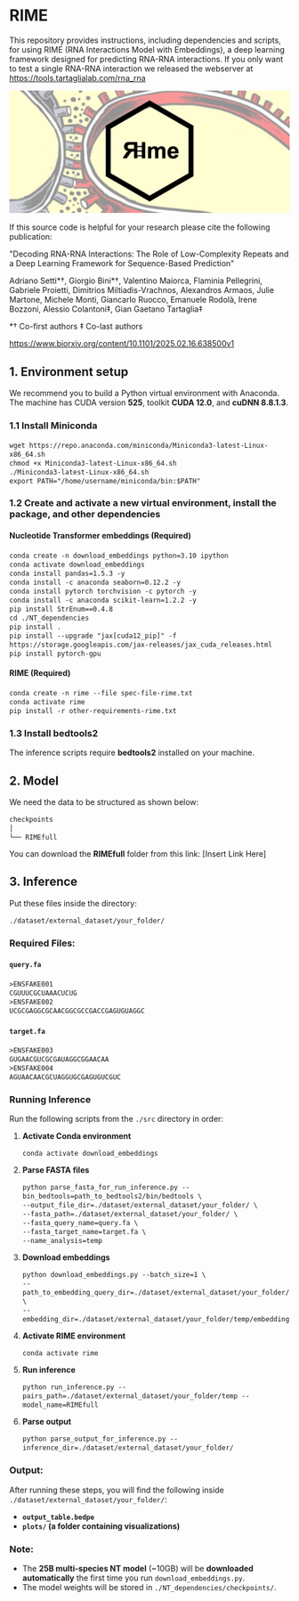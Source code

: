 # RIME
This repository provides instructions, including dependencies and scripts, for using RIME (RNA Interactions Model with Embeddings), a deep learning framework designed for predicting RNA-RNA interactions. If you only want to test a single RNA-RNA interaction we released the webserver at https://tools.tartaglialab.com/rna_rna

<img src="RIMElogo.jpg">

If this source code is helpful for your research please cite the following publication:

"Decoding RNA-RNA Interactions: The Role of Low-Complexity Repeats and a Deep Learning Framework for Sequence-Based Prediction"

Adriano Setti*†, Giorgio Bini*†, Valentino Maiorca, Flaminia Pellegrini, Gabriele Proietti, Dimitrios Miltiadis-Vrachnos, Alexandros Armaos, Julie Martone, Michele Monti, Giancarlo Ruocco, Emanuele Rodolà, Irene Bozzoni, Alessio Colantoni‡, Gian Gaetano Tartaglia‡

*† Co-first authors
‡ Co-last authors

https://www.biorxiv.org/content/10.1101/2025.02.16.638500v1

## 1. Environment setup  
We recommend you to build a Python virtual environment with Anaconda.  
The machine has CUDA version **525**, toolkit **CUDA 12.0**, and **cuDNN 8.8.1.3**.  

### 1.1 Install Miniconda  
```
wget https://repo.anaconda.com/miniconda/Miniconda3-latest-Linux-x86_64.sh
chmod +x Miniconda3-latest-Linux-x86_64.sh
./Miniconda3-latest-Linux-x86_64.sh
export PATH="/home/username/miniconda/bin:$PATH"
```

### 1.2 Create and activate a new virtual environment, install the package, and other dependencies  

#### **Nucleotide Transformer embeddings (Required)**  
```
conda create -n download_embeddings python=3.10 ipython 
conda activate download_embeddings
conda install pandas=1.5.3 -y
conda install -c anaconda seaborn=0.12.2 -y
conda install pytorch torchvision -c pytorch -y
conda install -c anaconda scikit-learn=1.2.2 -y
pip install StrEnum==0.4.8
cd ./NT_dependencies
pip install .
pip install --upgrade "jax[cuda12_pip]" -f https://storage.googleapis.com/jax-releases/jax_cuda_releases.html
pip install pytorch-gpu
```

#### **RIME (Required)**  
```
conda create -n rime --file spec-file-rime.txt
conda activate rime
pip install -r other-requirements-rime.txt
```

### 1.3 Install bedtools2  
The inference scripts require **bedtools2** installed on your machine.  

## 2. Model  
We need the data to be structured as shown below:  

```
checkpoints
│ 
└── RIMEfull
```

You can download the **RIMEfull** folder from this link: [Insert Link Here]  


## 3. Inference
Put these files inside the directory:  
```
./dataset/external_dataset/your_folder/
```
### Required Files:
#### `query.fa`
```
>ENSFAKE001
CGUUUCGCUAAACUCUG
>ENSFAKE002
UCGCGAGGCGCAACGGCGCCGACCGAGUGUAGGC
```
#### `target.fa`
```
>ENSFAKE003
GUGAACGUCGCGAUAGGCGGAACAA
>ENSFAKE004
AGUAACAACGCUAGGUGCGAGUGUCGUC
```
### Running Inference  
Run the following scripts from the `./src` directory in order:

1. **Activate Conda environment**  
   ```
   conda activate download_embeddings
   ```
2. **Parse FASTA files**  
   ```
   python parse_fasta_for_run_inference.py --bin_bedtools=path_to_bedtools2/bin/bedtools \
   --output_file_dir=./dataset/external_dataset/your_folder/ \
   --fasta_path=./dataset/external_dataset/your_folder/ \
   --fasta_query_name=query.fa \
   --fasta_target_name=target.fa \
   --name_analysis=temp
   ```
3. **Download embeddings**  
   ```
   python download_embeddings.py --batch_size=1 \
   --path_to_embedding_query_dir=./dataset/external_dataset/your_folder/temp \
   --embedding_dir=./dataset/external_dataset/your_folder/temp/embeddings
   ```
4. **Activate RIME environment**  
   ```
   conda activate rime
   ```
5. **Run inference**  
   ```
   python run_inference.py --pairs_path=./dataset/external_dataset/your_folder/temp --model_name=RIMEfull
   ```
6. **Parse output**  
   ```
   python parse_output_for_inference.py --inference_dir=./dataset/external_dataset/your_folder/
   ```

### Output:  
After running these steps, you will find the following inside `./dataset/external_dataset/your_folder/`:  
- **`output_table.bedpe`**  
- **`plots/` (a folder containing visualizations)**  

### Note:
- The **25B multi-species NT model** (~10GB) will be **downloaded automatically** the first time you run `download_embeddings.py`.  
- The model weights will be stored in `./NT_dependencies/checkpoints/`.  
